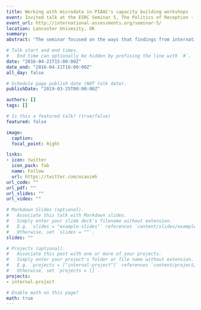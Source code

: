 ```yaml
---
title: Working with microdata in PIAAC's capacity building workshops
event: Invited talk at the ESRC Seminar 5, The Politics of Reception - Media, Policy, Public Knowledge and Opinion
event_url: http://international-assessments.org/seminar-5/
location: Lancaster Univesity, UK
summary:  
abstract: "The seminar focused on the ways that findings from international assessments enter into media and public discourse in participating countries, how these are articulated within existing national preoccupations and the implications of these interventions for policy."

# Talk start and end times.
#   End time can optionally be hidden by prefixing the line with `#`.
date: "2016-04-21T15:00:00Z"
date_end: "2016-04-21T16:00:00Z"
all_day: false

# Schedule page publish date (NOT talk date).
publishDate: "2019-03-25T00:00:00Z"

authors: []
tags: []

# Is this a featured talk? (true/false)
featured: false

image:
  caption: 
  focal_point: Right

links:
- icon: twitter
  icon_pack: fab
  name: Follow
  url: https://twitter.com/ocaoimh
url_code: ""
url_pdf: ""
url_slides: ""
url_video: ""

# Markdown Slides (optional).
#   Associate this talk with Markdown slides.
#   Simply enter your slide deck's filename without extension.
#   E.g. `slides = "example-slides"` references `content/slides/example-slides.md`.
#   Otherwise, set `slides = ""`.
slides: ""

# Projects (optional).
#   Associate this post with one or more of your projects.
#   Simply enter your project's folder or file name without extension.
#   E.g. `projects = ["internal-project"]` references `content/project/deep-learning/index.md`.
#   Otherwise, set `projects = []`.
projects:
- internal-project

# Enable math on this page?
math: true
---
```






